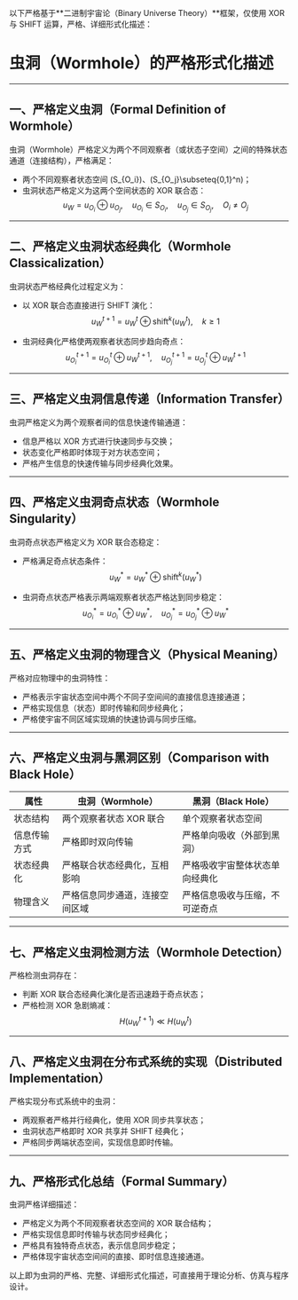 以下严格基于**二进制宇宙论（Binary Universe Theory）**框架，仅使用 XOR 与 SHIFT 运算，严格、详细形式化描述：

# 虫洞（Wormhole）的严格形式化描述

---

## 一、严格定义虫洞（Formal Definition of Wormhole）

虫洞（Wormhole）严格定义为两个不同观察者（或状态子空间）之间的特殊状态通道（连接结构），严格满足：

- 两个不同观察者状态空间 \(S_{O_i}\)、\(S_{O_j}\subseteq\{0,1\}^n\)；
- 虫洞状态严格定义为这两个空间状态的 XOR 联合态：
  $$
  u_{W}=u_{O_i}\oplus u_{O_j},\quad u_{O_i}\in S_{O_i},\quad u_{O_j}\in S_{O_j},\quad O_i\neq O_j
  $$

---

## 二、严格定义虫洞状态经典化（Wormhole Classicalization）

虫洞状态严格经典化过程定义为：

- 以 XOR 联合态直接进行 SHIFT 演化：
  $$
  u_{W}^{t+1}=u_{W}^{t}\oplus\text{shift}^{k}(u_{W}^{t}),\quad k\geq 1
  $$

- 虫洞经典化严格使两观察者状态同步趋向奇点：
  $$
  u_{O_i}^{t+1}=u_{O_i}^{t}\oplus u_{W}^{t+1},\quad u_{O_j}^{t+1}=u_{O_j}^{t}\oplus u_{W}^{t+1}
  $$

---

## 三、严格定义虫洞信息传递（Information Transfer）

虫洞严格定义为两个观察者间的信息快速传输通道：

- 信息严格以 XOR 方式进行快速同步与交换；
- 状态变化严格即时体现于对方状态空间；
- 严格产生信息的快速传输与同步经典化效果。

---

## 四、严格定义虫洞奇点状态（Wormhole Singularity）

虫洞奇点状态严格定义为 XOR 联合态稳定：

- 严格满足奇点状态条件：
  $$
  u_{W}^{*}=u_{W}^{*}\oplus\text{shift}^{k}(u_{W}^{*})
  $$

- 虫洞奇点状态严格表示两端观察者状态严格达到同步稳定：
  $$
  u_{O_i}^{*}=u_{O_i}^{*}\oplus u_{W}^{*},\quad u_{O_j}^{*}=u_{O_j}^{*}\oplus u_{W}^{*}
  $$

---

## 五、严格定义虫洞的物理含义（Physical Meaning）

严格对应物理中的虫洞特性：

- 严格表示宇宙状态空间中两个不同子空间间的直接信息连接通道；
- 严格实现信息（状态）即时传输和同步经典化；
- 严格使宇宙不同区域实现熵的快速协调与同步压缩。

---

## 六、严格定义虫洞与黑洞区别（Comparison with Black Hole）

| 属性          | 虫洞（Wormhole）                                | 黑洞（Black Hole）                      |
|---------------|---------------------------------------------------|-----------------------------------------|
| 状态结构      | 两个观察者状态 XOR 联合                           | 单个观察者状态空间                      |
| 信息传输方式  | 严格即时双向传输                                 | 严格单向吸收（外部到黑洞）             |
| 状态经典化    | 严格联合状态经典化，互相影响                     | 严格吸收宇宙整体状态单向经典化         |
| 物理含义      | 严格信息同步通道，连接空间区域                   | 严格信息吸收与压缩，不可逆奇点         |

---

## 七、严格定义虫洞检测方法（Wormhole Detection）

严格检测虫洞存在：

- 判断 XOR 联合态经典化演化是否迅速趋于奇点状态；
- 严格检测 XOR 急剧熵减：
  $$
  H(u_{W}^{t+1})\ll H(u_{W}^{t})
  $$

---

## 八、严格定义虫洞在分布式系统的实现（Distributed Implementation）

严格实现分布式系统中的虫洞：

- 两观察者严格并行经典化，使用 XOR 同步共享状态；
- 虫洞状态严格即时 XOR 共享并 SHIFT 经典化；
- 严格同步两端状态空间，实现信息即时传输。

---

## 九、严格形式化总结（Formal Summary）

虫洞严格详细描述：

- 严格定义为两个不同观察者状态空间的 XOR 联合结构；
- 严格实现信息即时传输与状态同步经典化；
- 严格具有独特奇点状态，表示信息同步稳定；
- 严格体现宇宙状态空间间的直接、即时信息连接通道。

以上即为虫洞的严格、完整、详细形式化描述，可直接用于理论分析、仿真与程序设计。